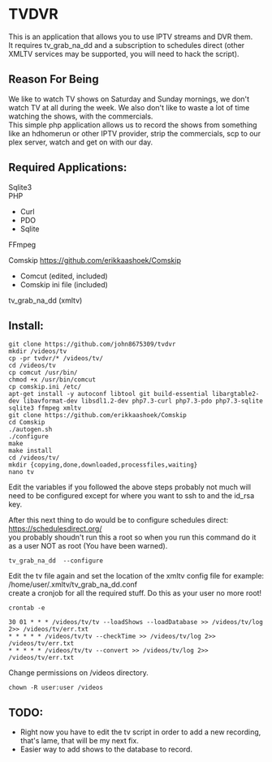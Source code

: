 # TVDVR
This is an application that allows you to use IPTV streams and DVR them.  
It requires tv_grab_na_dd and a subscription to schedules direct (other XMLTV services may be supported, you will need to hack the script).  

## Reason For Being
We like to watch TV shows on Saturday and Sunday mornings, we don't watch TV at all during the week.  We also don't like to waste a lot of time watching the shows, with the commercials.  
This simple php application allows us to record the shows from something like an hdhomerun or other IPTV provider, strip the commercials, scp to our plex server, watch and get on with our day.

## Required Applications:  
Sqlite3  
PHP  
- Curl  
- PDO  
- Sqlite  

FFmpeg  

Comskip https://github.com/erikkaashoek/Comskip  
- Comcut (edited, included)  
- Comskip ini file (included)  

tv_grab_na_dd (xmltv)  

## Install:  
```
git clone https://github.com/john8675309/tvdvr  
mkdir /videos/tv  
cp -pr tvdvr/* /videos/tv/  
cd /videos/tv  
cp comcut /usr/bin/  
chmod +x /usr/bin/comcut  
cp comskip.ini /etc/  
apt-get install -y autoconf libtool git build-essential libargtable2-dev libavformat-dev libsdl1.2-dev php7.3-curl php7.3-pdo php7.3-sqlite sqlite3 ffmpeg xmltv  
git clone https://github.com/erikkaashoek/Comskip  
cd Comskip  
./autogen.sh  
./configure  
make  
make install
cd /videos/tv/
mkdir {copying,done,downloaded,processfiles,waiting} 
nano tv  
```  
Edit the variables if you followed the above steps probably not much will need to be configured except for where you want to ssh to and the id_rsa key.  

After this next thing to do would be to configure schedules direct: https://schedulesdirect.org/  
you probably shoudn't run this a root so when you run this command do it as a user NOT as root (You have been warned).  
```
tv_grab_na_dd  --configure
```
Edit the tv file again and set the location of the xmltv config file for example: /home/user/.xmltv/tv_grab_na_dd.conf  
create a cronjob for all the required stuff. Do this as your user no more root!  
```
crontab -e
```  
```
30 01 * * * /videos/tv/tv --loadShows --loadDatabase >> /videos/tv/log 2>> /videos/tv/err.txt
* * * * * /videos/tv/tv --checkTime >> /videos/tv/log 2>> /videos/tv/err.txt
* * * * * /videos/tv/tv --convert >> /videos/tv/log 2>> /videos/tv/err.txt
```  
Change permissions on /videos directory.
```
chown -R user:user /videos
```

## TODO:
- Right now you have to edit the tv script in order to add a new recording, that's lame, that will be my next fix.  
- Easier way to add shows to the database to record.  

